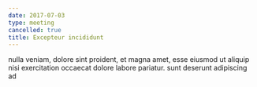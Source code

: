 ```yaml
---
date: 2017-07-03
type: meeting
cancelled: true
title: Excepteur incididunt
---
```

nulla veniam, dolore sint proident, et magna amet, esse eiusmod ut aliquip nisi exercitation occaecat dolore labore pariatur. sunt deserunt adipiscing ad